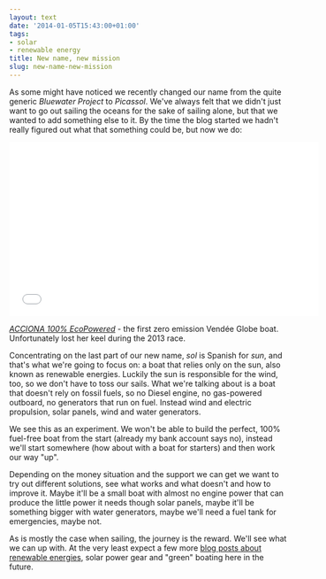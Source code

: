 ```yaml
---
layout: text
date: '2014-01-05T15:43:00+01:00'
tags:
- solar
- renewable energy
title: New name, new mission
slug: new-name-new-mission
---
```

As some might have noticed we recently changed our name from the quite generic _Bluewater Project_ to _Picassol_. We've always felt that we didn't just want to go out sailing the oceans for the sake of sailing alone, but that we wanted to add something else to it. By the time the blog started we hadn't really figured out what that something could be, but now we do: 

<iframe width="560" height="315" src="//www.youtube.com/embed/5aCmlHB2gUQ" frameborder="0" allowfullscreen></iframe>

_[ACCIONA 100% EcoPowered](http://www.accionasailing.com/)_ - the first zero emission Vendée Globe boat. Unfortunately lost her keel during the 2013 race. 

Concentrating on the last part of our new name, _sol_ is Spanish for _sun_, and that's what we're going to focus on: a boat that relies only on the sun, also known as renewable energies. Luckily the sun is responsible for the wind, too, so we don't have to toss our sails. What we're talking about is a boat that doesn't rely on fossil fuels, so no Diesel engine, no gas-powered outboard, no generators that run on fuel. Instead wind and electric propulsion, solar panels, wind and water generators.

We see this as an experiment. We won't be able to build the perfect, 100% fuel-free boat from the start (already my bank account says no), instead we'll start somewhere (how about with a boat for starters) and then work our way "up".

Depending on the money situation and the support we can get we want to try out different solutions, see what works and what doesn't and how to improve it. Maybe it'll be a small boat with almost no engine power that can produce the little power it needs though solar panels, maybe it'll be something bigger with water generators, maybe we'll need a fuel tank for emergencies, maybe not.

As is mostly the case when sailing, the journey is the reward. We'll see what we can up with. At the very least expect a few more [blog posts about renewable energies](http://picassol.co/post/61306539165/power-on-board), solar power gear and "green" boating here in the future.
